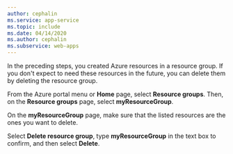 ```yaml
---
author: cephalin
ms.service: app-service
ms.topic: include
ms.date: 04/14/2020
ms.author: cephalin
ms.subservice: web-apps
---
```


In the preceding steps, you created Azure resources in a resource group. If you don't expect to need these resources in the future, you can delete them by deleting the resource group.
 
From the Azure portal menu or **Home** page, select **Resource groups**. Then, on the **Resource groups** page, select **myResourceGroup**.

On the **myResourceGroup** page, make sure that the listed resources are the ones you want to delete.

Select **Delete resource group**, type **myResourceGroup** in the text box to confirm, and then select **Delete**.
